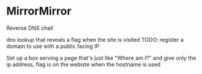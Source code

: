 # MirrorMirror

Reverse DNS chall

dns lookup that reveals a flag when the site is visited
TODO: register a domain to use with a public facing IP

Set up a box serving a page that's just like "Where am I?" and give only the ip address, flag is on the webiste when the hostname is used
